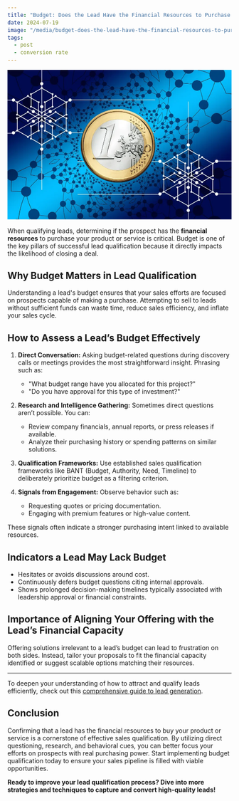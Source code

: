 ```yaml
---
title: "Budget: Does the Lead Have the Financial Resources to Purchase Your Product or Service?"
date: 2024-07-19
image: "/media/budget-does-the-lead-have-the-financial-resources-to-purchase-your-product-or-service.webp"
tags:
  - post
  - conversion rate
---
```


![Budget: Does the Lead Have the Financial Resources to Purchase Your Product or Service?](/media/budget-does-the-lead-have-the-financial-resources-to-purchase-your-product-or-service.webp)

When qualifying leads, determining if the prospect has the **financial resources** to purchase your product or service is critical. Budget is one of the key pillars of successful lead qualification because it directly impacts the likelihood of closing a deal.

## Why Budget Matters in Lead Qualification

Understanding a lead's budget ensures that your sales efforts are focused on prospects capable of making a purchase. Attempting to sell to leads without sufficient funds can waste time, reduce sales efficiency, and inflate your sales cycle.

## How to Assess a Lead’s Budget Effectively

1. **Direct Conversation:** Asking budget-related questions during discovery calls or meetings provides the most straightforward insight. Phrasing such as:
   - "What budget range have you allocated for this project?"
   - "Do you have approval for this type of investment?"
   
2. **Research and Intelligence Gathering:** Sometimes direct questions aren’t possible. You can:
   - Review company financials, annual reports, or press releases if available.
   - Analyze their purchasing history or spending patterns on similar solutions.
  
3. **Qualification Frameworks:** Use established sales qualification frameworks like BANT (Budget, Authority, Need, Timeline) to deliberately prioritize budget as a filtering criterion.

4. **Signals from Engagement:** Observe behavior such as:
   - Requesting quotes or pricing documentation.
   - Engaging with premium features or high-value content.
   
These signals often indicate a stronger purchasing intent linked to available resources.

## Indicators a Lead May Lack Budget

- Hesitates or avoids discussions around cost.
- Continuously defers budget questions citing internal approvals.
- Shows prolonged decision-making timelines typically associated with leadership approval or financial constraints.

## Importance of Aligning Your Offering with the Lead’s Financial Capacity

Offering solutions irrelevant to a lead’s budget can lead to frustration on both sides. Instead, tailor your proposals to fit the financial capacity identified or suggest scalable options matching their resources.

---

To deepen your understanding of how to attract and qualify leads efficiently, check out this [comprehensive guide to lead generation](https://leadcraftr.com/posts/lead-generation/).

## Conclusion

Confirming that a lead has the financial resources to buy your product or service is a cornerstone of effective sales qualification. By utilizing direct questioning, research, and behavioral cues, you can better focus your efforts on prospects with real purchasing power. Start implementing budget qualification today to ensure your sales pipeline is filled with viable opportunities.

**Ready to improve your lead qualification process? Dive into more strategies and techniques to capture and convert high-quality leads!**

